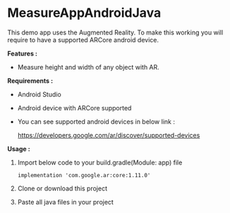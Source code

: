 # MeasureAppAndroidJava
This demo app uses the Augmented Reality. To make this working you will require to have a supported ARCore android device.

<b>Features : </b>
- Measure height and width of any object with AR.

<b>Requirements :</b>
- Android Studio
- Android device with ARCore supported
- You can see supported android devices in below link : 

  https://developers.google.com/ar/discover/supported-devices
  
<b>Usage :</b>

1. Import below code to your build.gradle(Module: app) file

    ```implementation 'com.google.ar:core:1.11.0'```
    
2. Clone or download this project
    
3. Paste all java files in your project

